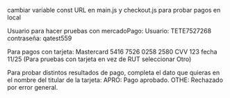 cambiar variable const URL en main.js y checkout.js para probar pagos en local


Usuario para hacer pruebas con mercadoPago:
Usuario: TETE7527268
contraseña: qatest559

Para pagos con tarjeta:
Mastercard	5416 7526 0258 2580	 CVV 123 fecha 11/25
(Para pruebas con tarjeta en vez de RUT seleccionar Otro)

Para probar distintos resultados de pago, completa el dato que quieras en el nombre del titular de la tarjeta:
APRO: Pago aprobado.
OTHE: Rechazado por error general.

